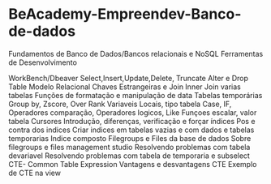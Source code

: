 # BeAcademy-Empreendev-Banco-de-dados
Fundamentos de Banco de Dados/Bancos relacionais e NoSQL Ferramentas de Desenvolvimento <br>

WorkBench/Dbeaver Select,Insert,Update,Delete, Truncate Alter e Drop Table Modelo Relacional Chaves Estrangeiras e Join Inner Join varias tabelas Funções de formatação e manipulação de data Tabelas temporárias Group by, Zscore, Over Rank Variaveis Locais, tipo tabela Case, IF, Operadores comparação, Operadores logicos, Like Funçoes escalar, valor tabela Cursores Introdução, diferenças, verificação e forçar índices Pos e contra dos indices Criar indices em tabelas vazias e com dados e tabelas temporarias Indice composto Filegroups e Files da base de dados Sobre filegroups e files management studio Resolvendo problemas com tabela devariavel Resolvendo problemas com tabela de temporaria e subselect CTE- Common Table Expression Vantagens e desvantagens CTE Exemplo de CTE na view

